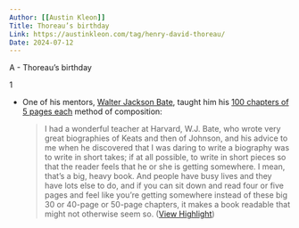 ```yaml
---
Author: [[Austin Kleon]]
Title: Thoreau’s birthday
Link: https://austinkleon.com/tag/henry-david-thoreau/
Date: 2024-07-12
---
```

A - Thoreau’s birthday

1
- One of his mentors, [Walter Jackson Bate](https://www.amazon.com/Splendor-Heart-Jackson-Teaching-Literature/dp/1567924751), taught him his [100 chapters of 5 pages each](http://www.booknotes.org/Watch/66144-1/Robert-D-Richardson-Jr) method of composition:
  > I had a wonderful teacher at Harvard, W.J. Bate, who wrote very great biographies of Keats and then of Johnson, and his advice to me when he discovered that I was daring to write a biography was to write in short takes; if at all possible, to write in short pieces so that the reader feels that he or she is getting somewhere. I mean, that’s a big, heavy book. And people have busy lives and they have lots else to do, and if you can sit down and read four or five pages and feel like you’re getting somewhere instead of these big 30 or 40-page or 50-page chapters, it makes a book readable that might not otherwise seem so. ([View Highlight](https://read.readwise.io/read/01j2m5w02fyac9hztrmpzjrs16))
